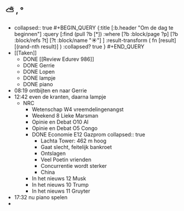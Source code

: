 ## ⛅ , °
- collapsed:: true
  #+BEGIN_QUERY 
  {:title [:b.header "Om de dag te beginnen"]
   :query [:find (pull ?b [*])
     :where 
       [?b :block/page ?p]
       [?b :block/refs ?t]
       [?t :block/name "☀️"]
   ]
   :result-transform ( fn [result] [(rand-nth result)] )
   :collapsed? true
  }
  #+END_QUERY
- [[Taken]]
	- DONE [[Review Edurev 986]]
	- DONE Gerrie
	- DONE Lopen
	- DONE lampje
	- DONE piano
- 08:19 ontbijten en naar Gerrie
- 12:42 even de kranten, daarna lampje
	- NRC
		- Wetenschap W4 vreemdelingenangst
		- Weekend 8 Lieke Marsman
		- Opinie en Debat O10 AI
		- Opinie en Debat O5 Congo
		- DONE Economie E12 Gazprom
		  collapsed:: true
			- Lachta Tower: 462 m hoog
			- Gaat slecht, feitelijk bankroet
			- Ontslagen
			- Veel Poetin vrienden
			- Concurrentie wordt sterker
			- China
		- In het nieuws 12 Musk
		- In het nieuws 10 Trump
		- In het nieuws 11 Gruyter
- 17:32 nu piano spelen
-